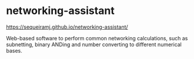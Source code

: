 # networking-assistant

https://sequeiramj.github.io/networking-assistant/

Web-based software to perform common networking calculations, such as subnetting, binary ANDing and number converting to different numerical bases.
